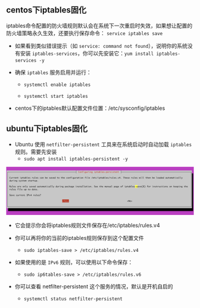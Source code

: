 
## centos下iptables固化

iptables命令配置的防火墙规则默认会在系统下一次重启时失效，如果想让配置的防火墙策略永久生效，还要执行保存命令： `service iptables save`

- 如果看到类似错误提示（如 `service: command not found`），说明你的系统没有安装 `iptables-services`，你可以先安装它：`yum install iptables-services -y`

- 确保 `iptables` 服务启用并运行：

	- `systemctl enable iptables`
	
	- `systemctl start iptables`

- centos下的iptables默认配置文件位置：/etc/sysconfig/iptables


## ubuntu下iptables固化

- Ubuntu 使用 `netfilter-persistent` 工具来在系统启动时自动加载 `iptables` 规则。需要先安装
	- `sudo apt install iptables-persistent -y`

![](assets/Pasted%20image%2020250122185719.png)
- 它会提示你会将iptables规则文件保存在/etc/iptables/rules.v4

- 你可以再将你的当前的iptables规则保存到这个配置文件
	- `sudo iptables-save > /etc/iptables/rules.v4`
- 如果使用的是 `IPv6` 规则，可以使用以下命令保存：
	- `sudo ip6tables-save > /etc/iptables/rules.v6`
- 你可以查看 netfilter-persistent 这个服务的情况，默认是开机自启的
	- `systemctl status netfilter-persistent`